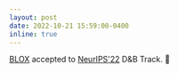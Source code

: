 ```yaml
---
layout: post
date: 2022-10-21 15:59:00-0400
inline: true
---
```


[BLOX](https://arxiv.org/pdf/2210.07271.pdf) accepted to [NeurIPS'22](https://neurips.cc/) D&B Track. :page_facing_up:
